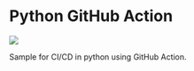 # Python GitHub Action

[![](https://img.icons8.com/color/48/000000/python.png)](https://www.python.org/)

Sample for CI/CD in python using GitHub Action.
